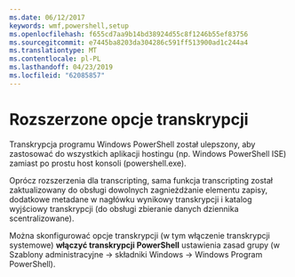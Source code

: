 ```yaml
---
ms.date: 06/12/2017
keywords: wmf,powershell,setup
ms.openlocfilehash: f655cd7aa9b14bd38924d55c8f1246b55ef83756
ms.sourcegitcommit: e7445ba8203da304286c591ff513900ad1c244a4
ms.translationtype: MT
ms.contentlocale: pl-PL
ms.lasthandoff: 04/23/2019
ms.locfileid: "62085857"
---
```

# <a name="enhanced-transcription-options"></a>Rozszerzone opcje transkrypcji

Transkrypcja programu Windows PowerShell został ulepszony, aby zastosować do wszystkich aplikacji hostingu (np. Windows PowerShell ISE) zamiast po prostu host konsoli (powershell.exe).

Oprócz rozszerzenia dla transcripting, sama funkcja transcripting został zaktualizowany do obsługi dowolnych zagnieżdżanie elementu zapisy, dodatkowe metadane w nagłówku wynikowy transkrypcji i katalog wyjściowy transkrypcji (do obsługi zbieranie danych dziennika scentralizowane).

Można skonfigurować opcje transkrypcji (w tym włączenie transkrypcji systemowe) **włączyć transkrypcji PowerShell** ustawienia zasad grupy (w Szablony administracyjne -> składniki Windows -> Windows Program PowerShell).
